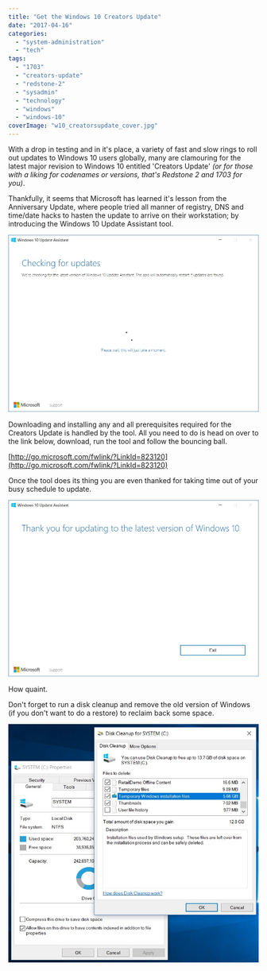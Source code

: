 ```yaml
---
title: "Get the Windows 10 Creators Update"
date: "2017-04-16"
categories: 
  - "system-administration"
  - "tech"
tags: 
  - "1703"
  - "creators-update"
  - "redstone-2"
  - "sysadmin"
  - "technology"
  - "windows"
  - "windows-10"
coverImage: "w10_creatorsupdate_cover.jpg"
---
```


With a drop in testing and in it's place, a variety of fast and slow rings to roll out updates to Windows 10 users globally, many are clamouring for the latest major revision to Windows 10 entitled 'Creators Update' _(or for those with a liking for codenames or versions, that's Redstone 2 and 1703 for you)_.

Thankfully, it seems that Microsoft has learned it's lesson from the Anniversary Update, where people tried all manner of registry, DNS and time/date hacks to hasten the update to arrive on their workstation; by introducing the Windows 10 Update Assistant tool.

![](images/winupdatetool1.jpg)

Downloading and installing any and all prerequisites required for the Creators Update is handled by the tool. All you need to do is head on over to the link below, download, run the tool and follow the bouncing ball.

[http://go.microsoft.com/fwlink/?LinkId=823120](http://go.microsoft.com/fwlink/?LinkId=823120)

Once the tool does its thing you are even thanked for taking time out of your busy schedule to update.

![](images/winupdatetool2.jpg)

How quaint.

Don't forget to run a disk cleanup and remove the old version of Windows (if you don't want to do a restore) to reclaim back some space.

![](images/winupdatetool3.jpg)
